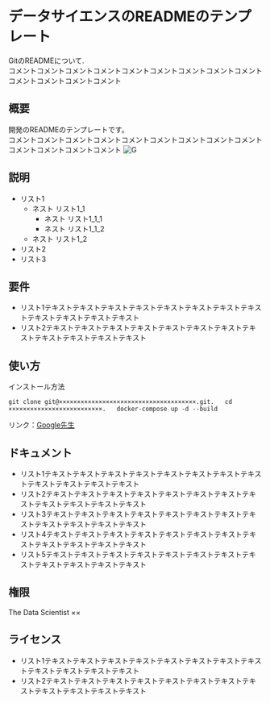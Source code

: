 # データサイエンスのREADMEのテンプレート
GitのREADMEについて.  
コメントコメントコメントコメントコメントコメントコメントコメントコメントコメントコメントコメントコメント
## 概要
開発のREADMEのテンプレートです。  
コメントコメントコメントコメントコメントコメントコメントコメントコメントコメントコメントコメントコメント
![G](https://i.gzn.jp/img/2020/11/05/github-source-code-leak/00.png)
## 説明
- リスト1
    - ネスト リスト1_1
        - ネスト リスト1_1_1
        - ネスト リスト1_1_2
    - ネスト リスト1_2
- リスト2
- リスト3
## 要件
- リスト1テキストテキストテキストテキストテキストテキストテキストテキストテキストテキストテキストテキスト
- リスト2テキストテキストテキストテキストテキストテキストテキストテキストテキストテキストテキストテキスト
## 使い方
インストール方法

`git clone git@××××××××××××××××××××××××××××××××××××××.git.  
cd ××××××××××××××××××××××××××.  
docker-compose up -d --build`

リンク：[Google先生](https://www.google.co.jp/)
## ドキュメント
- リスト1テキストテキストテキストテキストテキストテキストテキストテキストテキストテキストテキストテキスト
- リスト2テキストテキストテキストテキストテキストテキストテキストテキストテキストテキストテキストテキスト
- リスト3テキストテキストテキストテキストテキストテキストテキストテキストテキストテキストテキストテキスト
- リスト4テキストテキストテキストテキストテキストテキストテキストテキストテキストテキストテキストテキスト
- リスト5テキストテキストテキストテキストテキストテキストテキストテキストテキストテキストテキストテキスト
## 権限
The Data Scientist ××
## ライセンス
- リスト1テキストテキストテキストテキストテキストテキストテキストテキストテキストテキストテキストテキスト
- リスト2テキストテキストテキストテキストテキストテキストテキストテキストテキストテキストテキストテキスト
